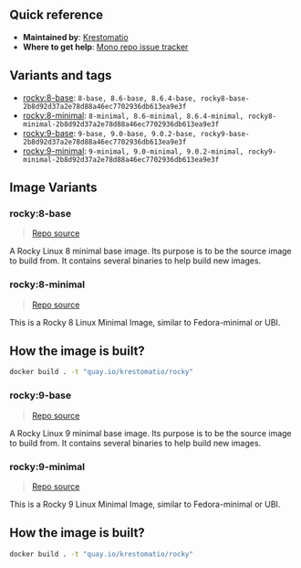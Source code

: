 ## Quick reference
- **Maintained by**:
[Krestomatio](https://github.com/krestomatio)
- **Where to get help**:
[Mono repo issue tracker](https://github.com/krestomatio/container_builder/issues)

## Variants and tags
- [rocky:8-base](#rocky8-base): `8-base, 8.6-base, 8.6.4-base, rocky8-base-2b8d92d37a2e78d88a46ec7702936db613ea9e3f`
- [rocky:8-minimal](#rocky8-minimal): `8-minimal, 8.6-minimal, 8.6.4-minimal, rocky8-minimal-2b8d92d37a2e78d88a46ec7702936db613ea9e3f`
- [rocky:9-base](#rocky9-base): `9-base, 9.0-base, 9.0.2-base, rocky9-base-2b8d92d37a2e78d88a46ec7702936db613ea9e3f`
- [rocky:9-minimal](#rocky9-minimal): `9-minimal, 9.0-minimal, 9.0.2-minimal, rocky9-minimal-2b8d92d37a2e78d88a46ec7702936db613ea9e3f`


## Image Variants
### rocky:8-base
> [Repo source](https://github.com/krestomatio/container_builder/tree/master/rocky/rocky8-base)

A Rocky Linux 8 minimal base image. Its purpose is to be the source image to build from. It contains several binaries to help build new images.

### rocky:8-minimal
> [Repo source](https://github.com/krestomatio/container_builder/tree/master/rocky/rocky8-minimal)

This is a Rocky 8 Linux Minimal Image, similar to Fedora-minimal or UBI.

## How the image is built?
```bash
docker build . -t "quay.io/krestomatio/rocky"
```

### rocky:9-base
> [Repo source](https://github.com/krestomatio/container_builder/tree/master/rocky/rocky9-base)

A Rocky Linux 9 minimal base image. Its purpose is to be the source image to build from. It contains several binaries to help build new images.

### rocky:9-minimal
> [Repo source](https://github.com/krestomatio/container_builder/tree/master/rocky/rocky9-minimal)

This is a Rocky 9 Linux Minimal Image, similar to Fedora-minimal or UBI.

## How the image is built?
```bash
docker build . -t "quay.io/krestomatio/rocky"
```

